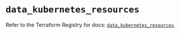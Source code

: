 # `data_kubernetes_resources`

Refer to the Terraform Registry for docs: [`data_kubernetes_resources`](https://registry.terraform.io/providers/hashicorp/kubernetes/2.28.0/docs/data-sources/resources).
